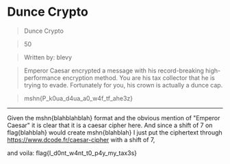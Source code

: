 # Dunce Crypto


>Dunce Crypto

>50

>Written by: blevy

>Emperor Caesar encrypted a message with his record-breaking high-performance encryption method. You are his tax collector that he is trying to evade. Fortunately for you, his crown is actually a dunce cap.

>mshn{P_k0ua_d4ua_a0_w4f_tf_ahe3z}

***

Given the mshn{blahblahblah} format and the obvious mention of "Emperor Caesar" it is clear that it is a caesar cipher here.
And since a shift of 7 on flag{blahblah} would create mshn{blahblah} I just put the ciphertext through https://www.dcode.fr/caesar-cipher with a shift of 7,

and voila: flag{I_d0nt_w4nt_t0_p4y_my_tax3s}
